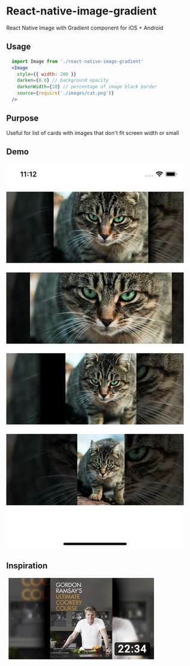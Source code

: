 # React-native-image-gradient

React Native Image with Gradient component for iOS + Android

## Usage
```jsx
  import Image from './react-native-image-gradient'
  <Image
    style={{ width: 200 }}
    darken={0.6} // background opacity
    darkenWidth={20} // percentage of image black border
    source={require('./images/cat.png')}
  />
```

## Purpose

Useful for list of cards with images that don't fit screen width or small

## Demo

![](https://github.com/vko-online/react-native-image-gradient/blob/master/demo/screen1.png?raw=true)

## Inspiration

![](https://github.com/vko-online/react-native-image-gradient/blob/master/demo/screen2.png?raw=true)